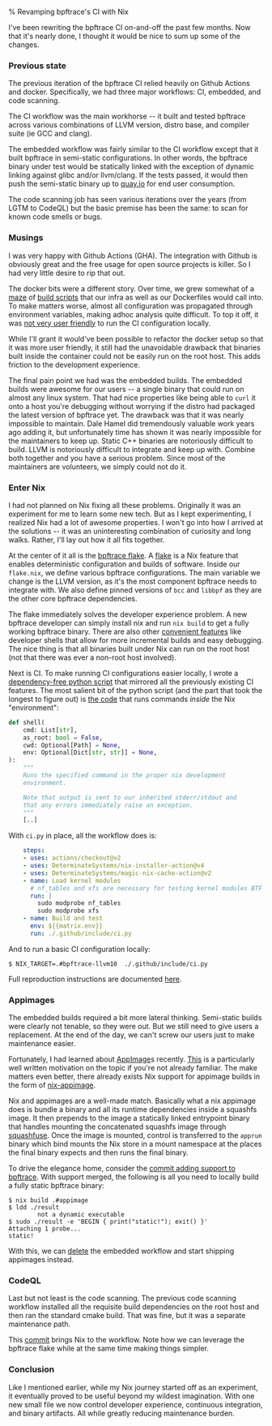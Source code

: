% Revamping bpftrace's CI with Nix

I've been rewriting the bpftrace CI on-and-off the past few months.  Now
that it's nearly done, I thought it would be nice to sum up some of the
changes.

### Previous state

The previous iteration of the bpftrace CI relied heavily on Github Actions and
docker. Specifically, we had three major workflows: CI, embedded, and code scanning.

The CI workflow was the main workhorse -- it built and tested bpftrace across
various combinations of LLVM version, distro base, and compiler suite (ie GCC
and clang).

The embedded workflow was fairly similar to the CI workflow except that it
built bpftrace in semi-static configurations. In other words, the bpftrace
binary under test would be statically linked with the exception of dynamic
linking against glibc and/or llvm/clang. If the tests passed, it would then
push the semi-static binary up to [quay.io][0] for end user consumption.

The code scanning job has seen various iterations over the years (from LGTM to
CodeQL) but the basic premise has been the same: to scan for known code smells
or bugs.

### Musings

I was very happy with Github Actions (GHA). The integration with Github is
obviously great and the free usage for open source projects is killer. So I had
very little desire to rip that out.

The docker bits were a different story. Over time, we grew somewhat of a
[maze][2] of [build scripts][3] that our infra as well as our Dockerfiles would
call into.  To make matters worse, almost all configuration was propagated
through environment variables, making adhoc analysis quite difficult. To top it
off, it was [not very user friendly][1] to run the CI configuration locally.

While I'll grant it would've been possible to refactor the docker setup so that
it was more user friendly, it still had the unavoidable drawback that binaries
built inside the container could not be easily run on the root host. This adds
friction to the development experience.

The final pain point we had was the embedded builds. The embedded builds were
awesome for our users -- a single binary that could run on almost any linux
system. That had nice properties like being able to `curl` it onto a host
you're debugging without worrying if the distro had packaged the latest version
of bpftrace yet. The drawback was that it was nearly impossible to maintain.
Dale Hamel did tremendously valuable work years ago adding it, but
unfortunately time has shown it was nearly impossible for the maintainers to
keep up. Static C++ binaries are notoriously difficult to build.  LLVM is
notoriously difficult to integrate and keep up with. Combine both together and
you have a serious problem.  Since most of the maintainers are volunteers, we
simply could not do it.

### Enter Nix

I had not planned on Nix fixing all these problems. Originally it was an
experiment for me to learn some new tech. But as I kept experimenting, I
realized Nix had a lot of awesome properties. I won't go into how I arrived at
the solutions -- it was an uninteresting combination of curiosity and long
walks. Rather, I'll lay out how it all fits together.

At the center of it all is the [bpftrace flake][4]. A [flake][5] is a Nix
feature that enables deterministic configuration and builds of software.
Inside our `flake.nix`, we define various bpftrace configurations. The main
variable we change is the LLVM version, as it's the most component bpftrace
needs to integrate with. We also define pinned versions of `bcc` and `libbpf`
as they are the other core bpftrace dependencies.

The flake immediately solves the developer experience problem. A new bpftrace
developer can simply install nix and run `nix build` to get a fully working
bpftrace binary. There are also other [convenient features][7] like developer
shells that allow for more incremental builds and easy debugging. The nice
thing is that all binaries built under Nix can run on the root host (not that
there was ever a non-root host involved).

Next is CI. To make running CI configurations easier locally, I wrote a
[dependency-free python script][8] that mirrored all the previously existing
CI features. The most salient bit of the python script (and the part that took
the longest to figure out) is [the code][9] that runs commands _inside_ the Nix
"environment":

```python
def shell(
    cmd: List[str],
    as_root: bool = False,
    cwd: Optional[Path] = None,
    env: Optional[Dict[str, str]] = None,
):
    """
    Runs the specified command in the proper nix development
    environment.

    Note that output is sent to our inherited stderr/stdout and
    that any errors immediately raise an exception.
    """
    [..]
```

With `ci.py` in place, all the workflow does is:

```yaml
    steps:
    - uses: actions/checkout@v2
    - uses: DeterminateSystems/nix-installer-action@v4
    - uses: DeterminateSystems/magic-nix-cache-action@v2
    - name: Load kernel modules
      # nf_tables and xfs are necessary for testing kernel modules BTF support
      run: |
        sudo modprobe nf_tables
        sudo modprobe xfs
    - name: Build and test
      env: ${{matrix.env}}
      run: ./.github/include/ci.py
```

And to run a basic CI configuration locally:

```shell
$ NIX_TARGET=.#bpftrace-llvm10  ./.github/include/ci.py
```

Full reproduction instructions are documented [here][10].

### Appimages

The embedded builds required a bit more lateral thinking. Semi-static builds
were clearly not tenable, so they were out. But we still need to give users a
replacement. At the end of the day, we can't screw our users just to make
maintenance easier.

Fortunately, I had learned about [AppImage][11]s recently. [This][12] is a
particularly well written motivation on the topic if you're not already
familiar. The make matters even better, there already exists Nix support for
appimage builds in the form of [nix-appimage][13].

Nix and appimages are a well-made match. Basically what a nix appimage does is
bundle a binary and all its runtime dependencies inside a squashfs image. It
then prepends to the image a statically linked entrypoint binary that handles
mounting the concatenated squashfs image through [squashfuse][14]. Once the
image is mounted, control is transferred to the `apprun` binary which bind
mounts the Nix store in a mount namespace at the places the final binary
expects and then runs the final binary.

To drive the elegance home, consider the [commit adding support to
bpftrace][15].  With support merged, the following is all you need to locally
build a fully static bpftrace binary:

```shell
$ nix build .#appimage
$ ldd ./result
        not a dynamic executable
$ sudo ./result -e 'BEGIN { print("static!"); exit() }'
Attaching 1 probe...
static!
```

With this, we can [delete][16] the embedded workflow and start shipping
appimages instead.

### CodeQL

Last but not least is the code scanning. The previous code scanning workflow
installed all the requisite build dependencies on the root host and then
ran the standard cmake build. That was fine, but it was a separate maintenance
path.

This [commit][17] brings Nix to the workflow. Note how we can leverage the
bpftrace flake while at the same time making things simpler.

### Conclusion

Like I mentioned earlier, while my Nix journey started off as an experiment, it
eventually proved to be useful beyond my wildest imagination. With one new
small file we now control developer experience, continuous integration, and
binary artifacts. All while greatly reducing maintenance burden.


[0]: https://quay.io/repository/iovisor/bpftrace?tab=tags&tag=latest
[1]: https://github.com/iovisor/bpftrace/blob/f56caa0b655d4ae12965ece8da04987a24708162/.github/workflows/ci.yml#L148-L191
[2]: https://github.com/iovisor/bpftrace/blob/f56caa0b655d4ae12965ece8da04987a24708162/docker/build.sh
[3]: https://github.com/iovisor/bpftrace/blob/f56caa0b655d4ae12965ece8da04987a24708162/build-libs.sh
[4]: https://github.com/iovisor/bpftrace/blob/e32fdb3af87ea9afc571e8df626e9172ef322c3c/flake.nix
[5]: https://nixos.wiki/wiki/Flakes
[6]: https://github.com/iovisor/bpftrace#nix
[7]: https://github.com/iovisor/bpftrace/blob/e32fdb3af87ea9afc571e8df626e9172ef322c3c/docs/nix.md
[8]: https://github.com/iovisor/bpftrace/blob/e32fdb3af87ea9afc571e8df626e9172ef322c3c/.github/include/ci.py
[9]: https://github.com/iovisor/bpftrace/blob/e32fdb3af87ea9afc571e8df626e9172ef322c3c/.github/include/ci.py#L89-L142
[10]: https://github.com/iovisor/bpftrace/blob/e32fdb3af87ea9afc571e8df626e9172ef322c3c/docs/developers.md#debugging-ci-failures
[11]: https://appimage.org/
[12]: https://blogs.gnome.org/tvb/2013/12/10/application-bundles-for-glade/
[13]: https://github.com/ralismark/nix-appimage
[14]: https://github.com/vasi/squashfuse
[15]: https://github.com/iovisor/bpftrace/commit/e32fdb3af87ea9afc571e8df626e9172ef322c3c
[16]: https://github.com/iovisor/bpftrace/pull/2742
[17]: https://github.com/iovisor/bpftrace/commit/529ef55e7fa64f23eb734f984a6d4867eabd071b
